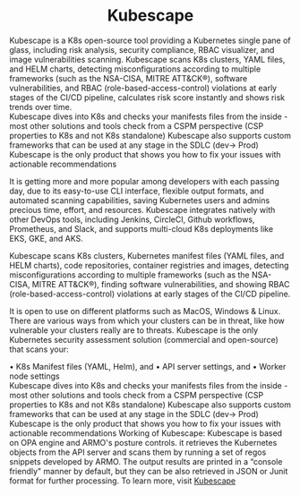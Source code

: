 <h1 align="center">Kubescape</h1>

Kubescape is a K8s open-source tool providing a Kubernetes single pane of glass, including risk analysis, security compliance, RBAC visualizer, and image vulnerabilities scanning. Kubescape scans K8s clusters, YAML files, and HELM charts, detecting misconfigurations according to multiple frameworks (such as the NSA-CISA, MITRE ATT&CK®), software vulnerabilities, and RBAC (role-based-access-control) violations at early stages of the CI/CD pipeline, calculates risk score instantly and shows risk trends over time.
</br>
Kubescape dives into K8s and checks your manifests files from the inside - most other solutions and tools check from a CSPM perspective (CSP properties to K8s and not K8s standalone)
Kubescape also supports custom frameworks that can be used at any stage in the SDLC (dev-> Prod)
Kubescape is the only product that shows you how to fix your issues with actionable recommendations</br>

It is getting more and more popular among developers with each passing day, due to its easy-to-use CLI interface, flexible output formats, and automated scanning capabilities, saving Kubernetes users and admins precious time, effort, and resources. Kubescape integrates natively with other DevOps tools, including Jenkins, CircleCI, Github workflows, Prometheus, and Slack, and supports multi-cloud K8s deployments like EKS, GKE, and AKS.</br>

Kubescape scans K8s clusters, Kubernetes manifest files (YAML files, and HELM charts), code repositories, container registries and images, detecting misconfigurations according to multiple frameworks (such as the NSA-CISA, MITRE ATT&CK®), finding software vulnerabilities, and showing RBAC (role-based-access-control) violations at early stages of the CI/CD pipeline.</br>

It is open to use on different platforms such as MacOS, Windows & Linux. There are various ways from which your clusters can be in threat, like how vulnerable your clusters really are to threats.
Kubescape is the only Kubernetes security assessment solution (commercial and open-source) that scans your:

• K8s Manifest files (YAML, Helm), and
• API server settings, and
• Worker node settings
</br>
Kubescape dives into K8s and checks your manifests files from the inside - most other solutions and tools check from a CSPM perspective (CSP properties to K8s and not K8s standalone)
Kubescape also supports custom frameworks that can be used at any stage in the SDLC (dev-> Prod)
Kubescape is the only product that shows you how to fix your issues with actionable recommendations
Working of Kubescape:
Kubescape is based on OPA engine and ARMO's posture controls. it retrieves the Kubernetes objects from the API server and scans them by running a set of regos snippets developed by ARMO.
The output results are printed in a “console friendly" manner by default, but they can be also retrieved in JSON or Junit format for further processing.
To learn more, visit  <a href="https://github.com/kubescape/kubescape?utm_campaign=Community%20Classroom%20%7C%20Kunal%20Kushwaha&utm_source=Influencers%20&utm_medium=Community%20Classroom%20&utm_content=Kubescape%20GitHub" target="_blank">Kubescape</a>

